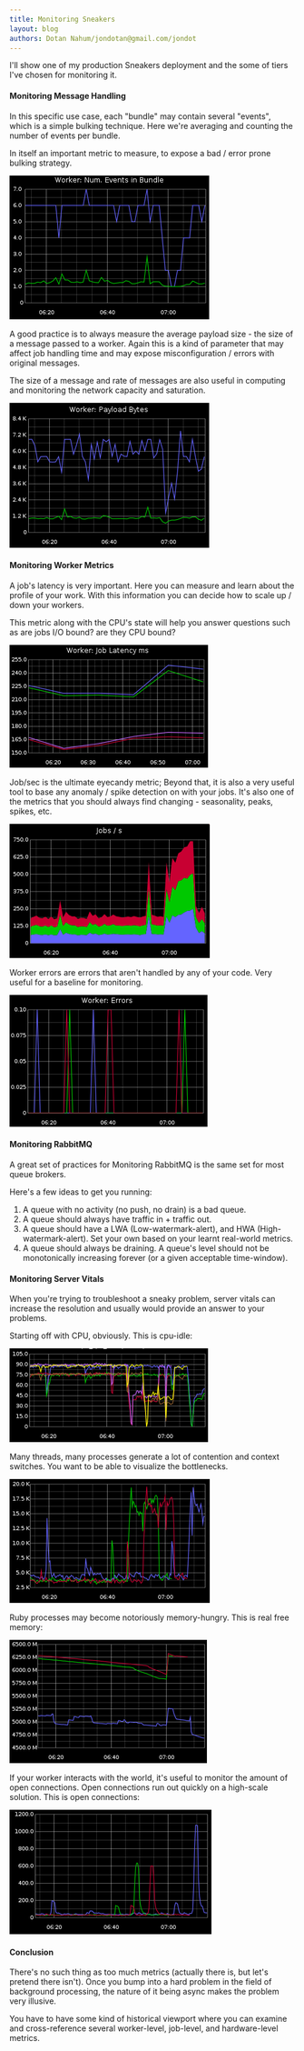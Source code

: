 ```yaml
---
title: Monitoring Sneakers
layout: blog
authors: Dotan Nahum/jondotan@gmail.com/jondot
---
```


I'll show one of my production Sneakers deployment and the some of tiers I've chosen for monitoring it.


#### Monitoring Message Handling

In this specific use case, each "bundle" may contain several "events", which is a simple bulking technique. Here we're averaging and counting the number of events per bundle.

In itself an important metric to measure, to expose a bad / error prone bulking strategy.

![](/images/blog/events-in-bundle.png)


A good practice is to always measure the average payload size - the size of a message passed to a worker. Again this is a kind of parameter that may affect job handling time and may expose misconfiguration / errors with original messages.

The size of a message and rate of messages are also useful in computing and monitoring the network capacity and saturation.

![](/images/blog/payload-bytes.png)


#### Monitoring Worker Metrics

A job's latency is very important. Here you can measure and learn about the profile of your work. With this information you can decide how to scale up / down your workers. 

This metric along with the CPU's state will help you answer questions such as are jobs I/O bound? are they CPU bound?

![](/images/blog/job-latency.png)

Job/sec is the ultimate eyecandy metric; Beyond that, it is also a very useful tool to base any anomaly / spike detection on with your jobs. It's also one of the metrics that you should always find changing - seasonality, peaks, spikes, etc.

![](/images/blog/jobs-sec.png)


Worker errors are errors that aren't handled by any of your code. Very useful for a baseline for monitoring.

![](/images/blog/worker-errors.png)

#### Monitoring RabbitMQ

A great set of practices for Monitoring RabbitMQ is the same set for most queue brokers.

Here's a few ideas to get you running:

1. A queue with no activity (no push, no drain) is a bad queue.
2. A queue should always have traffic in + traffic out.
3. A queue should have a LWA (Low-watermark-alert), and HWA (High-watermark-alert). Set your own based on your learnt real-world metrics.
4. A queue should always be draining. A queue's level should not be monotonically increasing forever (or a given acceptable time-window).



#### Monitoring Server Vitals

When you're trying to troubleshoot a sneaky problem, server vitals can increase the resolution and usually would provide an answer to your problems.

Starting off with CPU, obviously. This is cpu-idle:

![](/images/blog/cpu-idle.png)


Many threads, many processes generate a lot of contention and context switches. You want to be able to visualize the bottlenecks.

![](/images/blog/context-switches.png)


Ruby processes may become notoriously memory-hungry. This is real free memory:

![](/images/blog/free-mem.png)


If your worker interacts with the world, it's useful to monitor the amount of open connections. Open connections run out quickly on a high-scale solution. This is open connections:

![](/images/blog/open-web-connections.png)

#### Conclusion

There's no such thing as too much metrics (actually there is, but let's pretend there isn't). Once you bump into a hard problem in the field of background processing, the nature of it being async makes the problem very illusive.


You have to have some kind of historical viewport where you can examine and cross-reference several worker-level, job-level, and hardware-level metrics.

